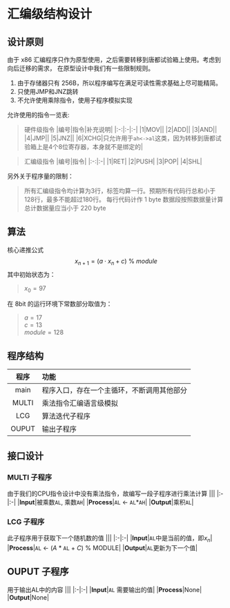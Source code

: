 # 汇编级结构设计
## 设计原则
由于 x86 汇编程序只作为原型使用，之后需要转移到唐都试验箱上使用。考虑到向后迁移的需求，
在原型设计中我们有一些限制规则。
1. 由于存储器只有 256B，所以程序编写在满足可读性需求基础上尽可能精简。
2. 只使用JMP和JNZ跳转
3. 不允许使用乘除指令，使用子程序模拟实现


允许使用的指令一览表:  

> 硬件级指令
> |编号|指令|补充说明|
> |:-:|:-|:-|
> |1|MOV||
> |2|ADD||
> |3|AND||
> |4|JMP||
> |5|JNZ||
> |6|XCHG|只允许用于`ah<->al`这类，因为转移到唐都试验箱上是4个8位寄存器，本身就不是绑定的|

> 汇编级指令
> |编号|指令|
> |:-:|:-|
> |1|RET|
> |2|PUSH|
> |3|POP|
> |4|SHL|

另外关于程序量的限制：
> 所有汇编级指令均计算为3行，标签均算一行。预期所有代码行总和小于128行，最多不能超过180行。
> 每行代码计作 1 byte
> 数据段按照数据量计算
> 总计数据量应当小于 220 byte
## 算法
核心递推公式  
$$x_{n+1}=(a \cdot x_n + c)\ \%\ module$$
其中初始状态为：

> $x_0=97$
  
在 8bit 的运行环境下常数部分取值为：  

> $a=17$  
> $c=13$  
> $module=128$  

## 程序结构
|程序|功能|
|:-:|:-|
|main|程序入口，存在一个主循环，不断调用其他部分|
|MULTI|乘法指令汇编语言级模拟|
|LCG|算法迭代子程序|
|OUPUT|输出子程序|


## 接口设计

### MULTI 子程序
由于我们的CPU指令设计中没有乘法指令，故编写一段子程序进行乘法计算
|||
|:-|:-|
|**Input**|被乘数`AL`, 乘数`AH`|
|**Process**|`AL` <- `AL`*`AH`|
|**Output**|乘积`AL`|


### LCG 子程序
此子程序用于获取下一个随机数的值
|||
|:-|:-|
|**Input**|`AL`中是当前的值，即$x_{n}$|
|**Process**|`AL` <- (_A_ * `AL` + _C_) % MODULE|
|**Output**|`AL`更新为下一个值|


## OUPUT 子程序
用于输出AL中的内容
|||
|:-|:-|
|**Input**|`AL` 需要输出的值|
|**Process**|None|
|**Output**|None|
